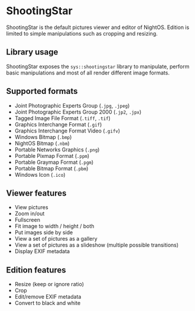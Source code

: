 # ShootingStar

ShootingStar is the default pictures viewer and editor of NightOS. Edition is limited to simple manipulations such as cropping and resizing.

## Library usage

ShootingStar exposes the `sys::shootingstar` library to manipulate, perform basic manipulations and most of all render different image formats.

## Supported formats

- Joint Photographic Experts Group (`.jpg`, `.jpeg`)
- Joint Photographic Experts Group 2000 (`.jp2`, `.jpx`)
- Tagged Image File Format (`.tiff`, `.tif`)
- Graphics Interchange Format (`.gif`)
- Graphics Interchange Format Video (`.gifv`)
- Windows Bitmap (`.bmp`)
- NightOS Bitmap (`.nbm`)
- Portable Networks Graphics (`.png`)
- Portable Pixmap Format (`.ppm`)
- Portable Graymap Format (`.pgm`)
- Portable Bitmap Format (`.pbm`)
- Windows Icon (`.ico`)

## Viewer features

- View pictures
- Zoom in/out
- Fullscreen
- Fit image to width / height / both
- Put images side by side
- View a set of pictures as a gallery
- View a set of pictures as a slideshow (multiple possible transitions)
- Display EXIF metadata

## Edition features

- Resize (keep or ignore ratio)
- Crop
- Edit/remove EXIF metadata
- Convert to black and white
